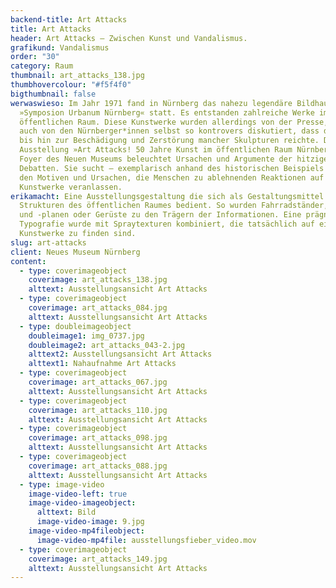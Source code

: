 ```yaml
---
backend-title: Art Attacks
title: Art Attacks
header: Art Attacks – Zwischen Kunst und Vandalismus.
grafikund: Vandalismus
order: "30"
category: Raum
thumbnail: art_attacks_138.jpg
thumbhovercolour: "#f5f4f0"
bigthumbnail: false
werwaswieso: Im Jahr 1971 fand in Nürnberg das nahezu legendäre Bildhauertreffen
  »Symposion Urbanum Nürnberg« statt. Es entstanden zahlreiche Werke im
  öffentlichen Raum. Diese Kunstwerke wurden allerdings von der Presse, aber
  auch von den Nürnberger*innen selbst so kontrovers diskutiert, dass dies sogar
  bis hin zur Beschädigung und Zerstörung mancher Skulpturen reichte. Die
  Ausstel­lung »Art Attacks! 50 Jahre Kunst im öffentlichen Raum Nürnberg« im
  Foyer des Neuen Museums beleuchtet Ursachen und Argumente der hitzigen
  Debatten. Sie sucht – exemplarisch anhand des historischen Beispiels – nach
  den Motiven und Ursachen, die Menschen zu ablehnenden Reaktionen auf
  Kunstwerke veranlassen.
erikamacht: Eine Ausstellungsgestaltung die sich als Gestaltungsmittel den
  Strukturen des öffentlichen Raumes bedient. So wurden Fahrradständer, Bauzäune
  und -planen oder Gerüste zu den Trägern der Informationen. Eine prägnante
  Typografie wurde mit Spraytexturen kombiniert, die tatsächlich auf einigen der
  Kunstwerke zu finden sind.
slug: art-attacks
client: Neues Museum Nürnberg
content:
  - type: coverimageobject
    coverimage: art_attacks_138.jpg
    alttext: Ausstellungsansicht Art Attacks
  - type: coverimageobject
    coverimage: art_attacks_084.jpg
    alttext: Ausstellungsansicht Art Attacks
  - type: doubleimageobject
    doubleimage1: img_0737.jpg
    doubleimage2: art_attacks_043-2.jpg
    alttext2: Ausstellungsansicht Art Attacks
    alttext1: Nahaufnahme Art Attacks
  - type: coverimageobject
    coverimage: art_attacks_067.jpg
    alttext: Ausstellungsansicht Art Attacks
  - type: coverimageobject
    coverimage: art_attacks_110.jpg
    alttext: Ausstellungsansicht Art Attacks
  - type: coverimageobject
    coverimage: art_attacks_098.jpg
    alttext: Ausstellungsansicht Art Attacks
  - type: coverimageobject
    coverimage: art_attacks_088.jpg
    alttext: Ausstellungsansicht Art Attacks
  - type: image-video
    image-video-left: true
    image-video-imageobject:
      alttext: Bild
      image-video-image: 9.jpg
    image-video-mp4fileobject:
      image-video-mp4file: ausstellungsfieber_video.mov
  - type: coverimageobject
    coverimage: art_attacks_149.jpg
    alttext: Ausstellungsansicht Art Attacks
---
```

